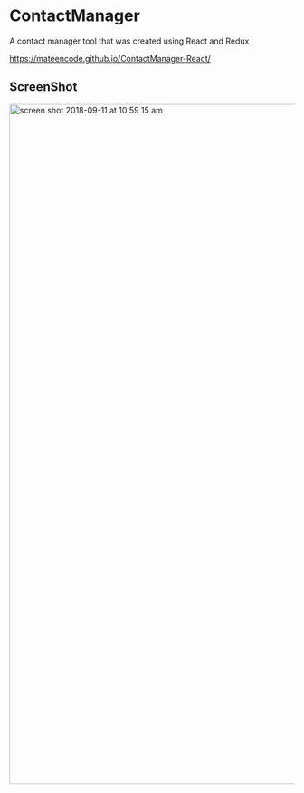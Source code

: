 # ContactManager
A contact manager tool that was created using React and Redux

https://mateencode.github.io/ContactManager-React/


## ScreenShot

<img width="1199" alt="screen shot 2018-09-11 at 10 59 15 am" src="https://user-images.githubusercontent.com/28902787/45378307-ef188300-b5b1-11e8-9780-2b0f353dc981.png">
